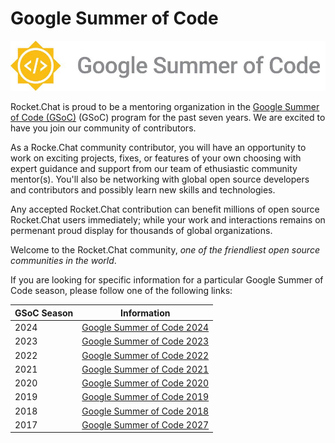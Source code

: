# Google Summer of Code

[![Google Summer of Code 2017](https://github.com/Sing-Li/bbug/raw/master/images/gsoclogo.jpg)](https://developers.google.com/open-source/gsoc/)

Rocket.Chat is proud to be a mentoring organization in the [ Google Summer of Code (GSoC)](https://summerofcode.withgoogle.com/) (GSoC) program for the past seven years. We are excited to have you join our community of contributors.

As a Rocke.Chat community contributor, you will have an opportunity to work on exciting projects, fixes, or features of your own choosing with expert guidance and support from our team of ethusiastic community mentor(s). You'll also be networking with global open source developers and contributors and possibly learn new skills and technologies.

Any accepted Rocket.Chat contribution can benefit millions of open source Rocket.Chat users immediately;  while your work and interactions remains on permenant proud display for thousands of global organizations.

Welcome to the Rocket.Chat community, _one of the friendliest open source communities in the world_. 

If you are looking for specific information for a particular Google Summer of Code season, please follow one of the following links:

| GSoC Season  |  Information |
|-------|--------------|
| 2024 | [Google Summer of Code 2024](https://github.com/Sing-Li/google-summer-of-code/blob/main/google-summer-of-code-2017.md) |
| 2023|  [Google Summer of Code 2023](https://github.com/Sing-Li/google-summer-of-code/blob/main/google-summer-of-code-2023.md) |
| 2022|  [Google Summer of Code 2022](https://github.com/Sing-Li/google-summer-of-code/blob/main/google-summer-of-code-2022.md) |
| 2021|  [Google Summer of Code 2021](https://github.com/Sing-Li/google-summer-of-code/blob/main/google-summer-of-code-2021.md) |
| 2020|  [Google Summer of Code 2020](https://github.com/Sing-Li/google-summer-of-code/blob/main/google-summer-of-code-2020.md) |
| 2019|  [Google Summer of Code 2019](https://github.com/Sing-Li/google-summer-of-code/blob/main/google-summer-of-code-2019.md) |
| 2018|  [Google Summer of Code 2018](https://github.com/Sing-Li/google-summer-of-code/blob/main/google-summer-of-code-2018.md) |
| 2017|  [Google Summer of Code 2027](https://github.com/Sing-Li/google-summer-of-code/blob/main/google-summer-of-code-2017.md) |




